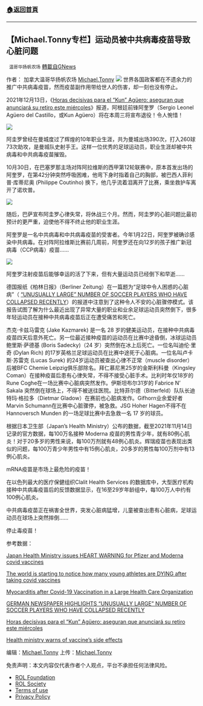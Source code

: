 ###  [:house:返回首頁](https://github.com/ourhimalayas/txt)
---


## 【Michael.Tonny专栏】运动员被中共病毒疫苗导致心脏问题
` 温哥华扬帆农场` [轉載自GNews](https://gnews.org/zh-hans/1754877/)

作者： 加拿大温哥华扬帆农场  [Michael.Tonny](https://gnews.org/zh-hans/author/michaeltonny/)
![](https://assets.gnews.org/wp-content/uploads/2021/12/michael-4.jpg)
世界各国政客都在不遗余力的推广中共病毒疫苗，然而疫苗副作用带给世人的伤害，却一刻也没有停止。

2021年12月13日，《[Horas decisivas para el “Kun” Agüero: aseguran que anunciará su retiro este miércoles](https://www.eltribuno.com/salta/nota/2021-12-13-9-28-0-horas-decisivas-para-el-kun-aguero-aseguran-que-anunciara-su-retiro-este-miercoles)》报道，阿根廷前锋阿奎罗（Sergio Leonel Agüero del Castillo，或Kun Agüero）将在本周三将宣布退役！令人惋惜！

![](https://assets.gnews.org/wp-content/uploads/2021/12/Sergio-Leonel-Aguero-del-Castillo1.jpg)

阿圭罗曾经在曼城度过了辉煌的10年职业生涯，共为曼城出场390次，打入260球73次助攻，是曼城队史射手王。这样一位优秀的足球运动员，职业生涯却被中共病毒和中共病毒疫苗摧毁。

10月30日，在巴塞罗那主场对阵阿拉维斯的西甲第12轮联赛中，原本首发出场的阿奎罗，在第42分钟突然呼吸困难，他弯下身时指着自己的胸部，被巴西人菲利普·库蒂尼奥 (Philippe Coutinho) 换下，他几乎流着泪离开了比赛，乘坐救护车离开了诺坎普。

![](https://assets.gnews.org/wp-content/uploads/2021/12/Sergio-Leonel-Aguero-del-Castillo.png)

随后，巴萨宣布阿圭罗心律失常，将休战三个月。然而，阿圭罗的心脏问题比最初预计的更严重，迫使他不得不终止他的职业生涯。

阿奎罗是一名中共病毒和中共病毒疫苗的受害者。今年1月22日，阿奎罗被确诊感染中共病毒。在对阵阿拉维斯比赛前几周前，阿奎罗还在向12岁的孩子推广新冠病毒（CCP病毒）疫苗……

![](https://assets.gnews.org/wp-content/uploads/2021/12/FDAPSvnVEAI8qZW.png)

阿奎罗注射疫苗后能够幸运的活了下来，但有大量运动员已经倒下和早逝……

德国报纸《柏林日报》（Berliner Zeitung）在一篇题为“足球中令人困惑的心脏病”（ [“UNUSUALLY LARGE” NUMBER OF SOCCER PLAYERS WHO HAVE COLLAPSED RECENTLY](https://www.blacklistednews.com/article/81156/german-newspaper-highlights-unusually-large-number-of-soccer-players-who-have-collapsed.html)）的报道中注意到了这种令人不安的心脏骤停模式。该报告试图了解为什么最近出现了异常大量的职业和业余足球运动员突然倒下，很多年轻运动员在接种中共病毒疫苗后正在遭受痛苦和死亡。

杰克·卡兹马雷克 (Jake Kazmarek) 是一名 28 岁的健美运动员，在接种中共病毒疫苗四天后意外死亡。另一位最近接种疫苗的运动员在比赛中途昏倒，冰球运动员鲍里斯·萨德基 (Boris Sadecky)（24 岁）突然倒在冰上后死亡。一位名叫迪伦·里奇 (Dylan Rich) 的17岁英格兰足球运动员在比赛中途死于心脏病。一位名叫卢卡斯·苏雷克 (Lucas Surek) 的24岁运动员被查出心律不正常（muscle disorder）后被BFC Chemie Leipzig俱乐部除名。拜仁慕尼黑25岁的金斯利科曼（Kingsley Coman）在接种疫苗后患有心律失常，不得不接受心脏手术。比利时年仅18岁的Rune Coghe在一场比赛中心脏病突然发作。伊斯坦布尔31岁的 Fabrice N’ Sakala 突然倒在球场上，不得不被送往医院。比特菲尔德（Bitterfeld）队队长迪特玛·格拉多（Dietmar Gladow）在赛前也心脏病发作。Gifhorn业余爱好者Marvin Schumann在比赛中心脏骤停，被急救。JSG Hoher Hagen不得不在Hannoversch Munden 的一场足球比赛中去急救一名 17 岁的球员。

根据日本卫生部（Japan’s Health Ministry）公布的数据，截至2021年11月14日记录的官方数据，每100万名接种 Moderna 疫苗的男性青少年，就有80例心肌炎！对于20多岁的男性来说，每100万剂就有48例心肌炎。辉瑞疫苗也表现出类似的问题，每100万青少年男性中有15例心肌炎，20多岁的男性每100万剂中有13例心肌炎。

mRNA疫苗是市场上最危险的疫苗！

在以色列最大的医疗保健组织Clalit Health Services 的数据库中，大型医疗机构接种中共病毒疫苗后的反馈数据显示，在16至29岁年龄组中，每100万人中约有100例心肌炎。

中共病毒疫苗正在祸害全世界，突发心脏病猛增，儿童被查出患有心脏病，足球运动员在球场上突然摔倒……

停止毒疫苗！

参考数据：

[Japan Health Ministry issues HEART WARNING for Pfizer and Moderna covid vaccines](https://www.naturalnews.com/2021-12-10-japan-health-ministry-issues-heart-warning-covid-vaccines.html)

[The world is starting to notice how many young athletes are DYING after taking covid vaccines](https://naturalnews.com/2021-11-10-world-starting-to-notice-how-many-young-athletes-are-dying-after-covid-vaccination.html)

[Myocarditis after Covid-19 Vaccination in a Large Health Care Organization](https://www.nejm.org/doi/full/10.1056/NEJMoa2110737)

[GERMAN NEWSPAPER HIGHLIGHTS “UNUSUALLY LARGE” NUMBER OF SOCCER PLAYERS WHO HAVE COLLAPSED RECENTLY](https://www.blacklistednews.com/article/81156/german-newspaper-highlights-unusually-large-number-of-soccer-players-who-have-collapsed.html)

[Horas decisivas para el “Kun” Agüero: aseguran que anunciará su retiro este miércoles](https://www.eltribuno.com/salta/nota/2021-12-13-9-28-0-horas-decisivas-para-el-kun-aguero-aseguran-que-anunciara-su-retiro-este-miercoles)

[Health ministry warns of vaccine’s side effects](https://www3.nhk.or.jp/nhkworld/en/news/20211204_12/)

编辑：[Michael.Tonny](https://gnews.org/zh-hans/author/michaeltonny/) 上传：[Michael.Tonny](https://gnews.org/zh-hans/author/michaeltonny/)

 

免责声明：本文内容仅代表作者个人观点，平台不承担任何法律风险。

- [ROL Foundation](https://rolfoundation.org/)
- [ROL Society](https://rolsociety.org/)
- [Terms of use](https://gnews.org/terms-of-use-3/)
- [Privacy Policy](https://gnews.org/privacy-policy/)
